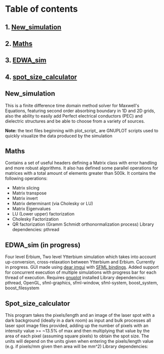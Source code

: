 # Table of contents

## 1. [New_simulation](#it1)
## 2. [Maths](#it2)
## 3. [EDWA_sim](#it3)
## 4. [spot_size_calculator](#it4)

## New_simulation <a name = "it1"></a>
This is a finite difference time domain method solver for Maxwell's Equations, featuring second order absorbing boundary
in 1D and 2D grids, also the ability to easily add Perfect electrical conductors (PEC) and dielectric structures and 
be able to choose from a variety of sources.

<b>Note:</b> the text files beginning with plot_script_  are GNUPLOT scripts used to quickly visualize the data
produced by the simulation

## Maths <a name = "it2"></a>
Contains a set of useful headers defining a Matrix class with error handling and more robust algorithms. It also has defined some parallel operations for matrices 
with a total amount of elements greater than 500k. It contains the following operations:
* Matrix slicing
* Matrix transpose
* Matrix invert
* Matrix determinant (via Cholesky or LU)
* Matrix Eigenvalues
* LU (Lower upper) factorization
* Cholesky Factorization
* QR factorization (Gramm Schmidt orthonormalization process)
Library dependencies: pthread

## EDWA_sim (in progress) <a name = "it3"></a>
Four level Erbium, Two level Ytterbium simulation which takes into account up-conversion, cross-relaxation between Ytterbium and Erbium. Currently in progress. GUI made using [dear imgui](https://github.com/ocornut/imgui) with [SFML bindings](https://github.com/eliasdaler/imgui-sfml). Added support for
concurrent execution of multiple simulations with progress bar for each thread of execution. Requires [gnuplot](http://www.gnuplot.info/) installed
Library dependencies: pthread, OpenGL, sfml-graphics, sfml-window, sfml-system, boost_system, boost_filesystem


## Spot_size_calculator <a name = "it4"></a>
This program takes the pixels/length and an image of the laser spot with a dark background (ideally in a dark room) as input and bulk processes all laser spot image 
files provided, adding up the number of pixels with an intensity value >= ~13.5% of max and then multiplying that value by the area of each pixel (assuming square pixels) 
to obtain the spot size. The units will depend on the units given when entering the pixels/length value (e.g. if pixels/mm given then area will be mm^2)
Library dependencies: 

